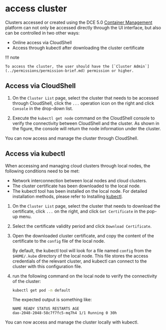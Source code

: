 # access cluster

Clusters accessed or created using the DCE 5.0 [Container Management](../../intro/what.md) platform can not only be accessed directly through the UI interface, but also can be controlled in two other ways:

- Online access via CloudShell
- Access through kubectl after downloading the cluster certificate

!!! note
  
    To access the cluster, the user should have the [`Cluster Admin`](../permissions/permission-brief.md) permission or higher.

## Access via CloudShell

1. On the `Cluster List` page, select the cluster that needs to be accessed through CloudShell, click the `...` operation icon on the right and click `Console` in the drop-down list.

    

2. Execute the `kubectl get node` command on the CloudShell console to verify the connectivity between CloudShell and the cluster. As shown in the figure, the console will return the node information under the cluster.

    

You can now access and manage the cluster through CloudShell.

## Access via kubectl

When accessing and managing cloud clusters through local nodes, the following conditions need to be met:

- Network interconnection between local nodes and cloud clusters.
- The cluster certificate has been downloaded to the local node.
- The kubectl tool has been installed on the local node. For detailed installation methods, please refer to Installing [kubectl](https://kubernetes.io/docs/tasks/tools/).

1. On the `Cluster List` page, select the cluster that needs to download the certificate, click `...` on the right, and click `Get Certificate` in the pop-up menu.

    

2. Select the certificate validity period and click `Download Certificate`.

    

3. Open the downloaded cluster certificate, and copy the content of the certificate to the `config` file of the local node.

    By default, the kubectl tool will look for a file named `config` from the `$HOME/.kube` directory of the local node. This file stores the access credentials of the relevant cluster, and kubectl can connect to the cluster with this configuration file.

4. run the following command on the local node to verify the connectivity of the cluster:

    ```sh
    kubectl get pod -n default
    ```

    The expected output is something like:

    ```none
    NAME READY STATUS RESTARTS AGE
    dao-2048-2048-58c7f7fc5-mq7h4 1/1 Running 0 30h
    ```

You can now access and manage the cluster locally with kubectl.